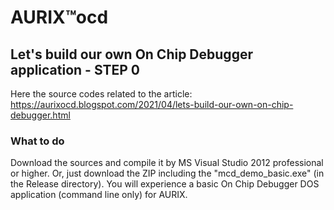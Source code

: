 <h1> AURIX™ocd </h1>

<h2>Let's build our own On Chip Debugger application - STEP 0 </h2>

Here the source codes related to the article: https://aurixocd.blogspot.com/2021/04/lets-build-our-own-on-chip-debugger.html

<h3> What to do</h3>

Download the sources and compile it by MS Visual Studio 2012 professional or higher. Or, just download the ZIP including the "mcd_demo_basic.exe" (in the Release directory). You will experience a basic On Chip Debugger DOS application (command line only) for AURIX.

